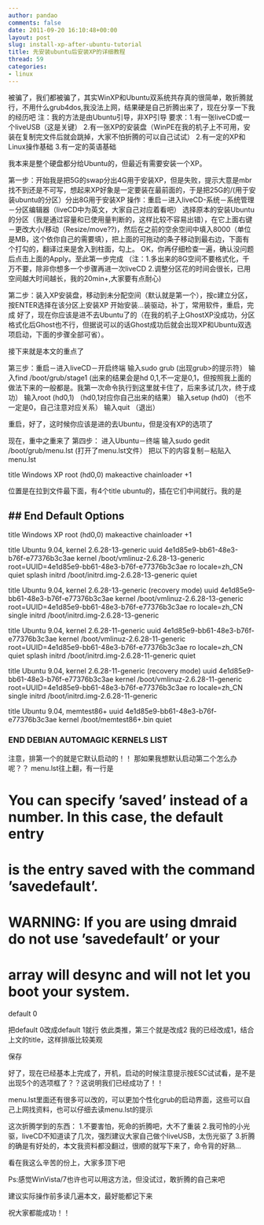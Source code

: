 ```yaml
---
author: pandao
comments: false
date: 2011-09-20 16:10:48+00:00
layout: post
slug: install-xp-after-ubuntu-tutorial
title: 先安装ubuntu后安装XP的详细教程
thread: 59
categories:
- linux
---
```


被骗了，我们都被骗了，其实WinXP和Ubuntu双系统共存真的很简单，敢折腾就行，不用什么grub4dos,我没法上网，结果硬是自己折腾出来了，现在分享一下我的经历吧
注：我的方法是由Ubuntu引导，非XP引导
要求：1.有一张liveCD或一个liveUSB（这是关键）
2.有一张XP的安装盘（WinPE在我的机子上不可用，安装在复制完文件后就会跳掉，大家不怕折腾的可以自己试试）
2.有一定的XP和Linux操作基础
3.有一定的英语基础

我本来是整个硬盘都分给Ubuntu的，但最近有需要安装一个XP。

第一步：开始我是把5G的swap分出4G用于安装XP，但是失败，提示大意是mbr找不到还是不可写，想起来XP好象是一定要装在最前面的，于是把25G的/(用于安装ubuntu的分区）分出8G用于安装XP
操作：重启－进入liveCD-系统－系统管理－分区编辑器（liveCD中为英文，大家自己对应着看吧）
选择原本的安装Ubuntu的分区（我是通过容量和已使用量判断的，这样比较不容易出错），在它上面右键－更改大小/移动（Resize/move??)，然后在之前的空余空间中填入8000（单位是MB，这个依你自己的需要填），把上面的可拖动的条子移动到最右边，下面有个打勾的，翻译过来是舍入到柱面，勾上。
OK，你再仔细检查一遍，确认没问题后点击上面的Apply。至此第一步完成
（注：1.多出来的8G空间不要格式化，千万不要，除非你想多一个步骤再进一次liveCD
2.调整分区花的时间会很长，已用空间越大时间越长，我的20min+,大家要有点耐心)

第二步：装入XP安装盘，移动到未分配空间（默认就是第一个），按c建立分区，按ENTER选择在该分区上安装XP
开始安装…装驱动，补丁，常用软件，重启，完成
好了，现在你应该是进不去Ubuntu了的（在我的机子上GhostXP没成功，分区格式化后Ghost也不行，但据说可以的话Ghost成功后就会出现XP和Ubuntu双选项启动，下面的步骤全部可省）。

接下来就是本文的重点了

第三步：重启－进入liveCD－开启终端
输入sudo grub (出现grub>的提示符）
输入find /boot/grub/stage1 (出来的结果会是hd 0,1,不一定是0,1，但按照我上面的做法下来的一般都是。我第一次命令执行到这里就卡住了，后来多试几次，终于成功）
输入root (hd0,1) （hd0,1对应你自己出来的结果）
输入setup (hd0) （也不一定是0，自己注意对应关系）
输入quit （退出）

重启，好了，这时候你应该是进的去Ubuntu，但是没有XP的选项了

现在，重中之重来了
第四步：
进入Ubuntu－终端
输入sudo gedit /boot/grub/menu.lst (打开了menu.lst文件）
把以下的内容复制－粘贴入menu.lst

title Windows XP
root (hd0,0)
makeactive
chainloader +1

位置是在拉到文件最下面，有4个title ubuntu的，插在它们中间就行。我的是

## ## End Default Options ##

title Windows XP
root (hd0,0)
makeactive
chainloader +1

title Ubuntu 9.04, kernel 2.6.28-13-generic
uuid 4e1d85e9-bb61-48e3-b76f-e77376b3c3ae
kernel /boot/vmlinuz-2.6.28-13-generic root=UUID=4e1d85e9-bb61-48e3-b76f-e77376b3c3ae ro locale=zh_CN quiet splash
initrd /boot/initrd.img-2.6.28-13-generic
quiet

title Ubuntu 9.04, kernel 2.6.28-13-generic (recovery mode)
uuid 4e1d85e9-bb61-48e3-b76f-e77376b3c3ae
kernel /boot/vmlinuz-2.6.28-13-generic root=UUID=4e1d85e9-bb61-48e3-b76f-e77376b3c3ae ro locale=zh_CN single
initrd /boot/initrd.img-2.6.28-13-generic

title Ubuntu 9.04, kernel 2.6.28-11-generic
uuid 4e1d85e9-bb61-48e3-b76f-e77376b3c3ae
kernel /boot/vmlinuz-2.6.28-11-generic root=UUID=4e1d85e9-bb61-48e3-b76f-e77376b3c3ae ro locale=zh_CN quiet splash
initrd /boot/initrd.img-2.6.28-11-generic
quiet

title Ubuntu 9.04, kernel 2.6.28-11-generic (recovery mode)
uuid 4e1d85e9-bb61-48e3-b76f-e77376b3c3ae
kernel /boot/vmlinuz-2.6.28-11-generic root=UUID=4e1d85e9-bb61-48e3-b76f-e77376b3c3ae ro locale=zh_CN single
initrd /boot/initrd.img-2.6.28-11-generic

title Ubuntu 9.04, memtest86+
uuid 4e1d85e9-bb61-48e3-b76f-e77376b3c3ae
kernel /boot/memtest86+.bin
quiet

### END DEBIAN AUTOMAGIC KERNELS LIST

注意，排第一个的就是它默认启动的！！
那如果我想默认启动第二个怎么办呢？？
menu.lst往上翻，有一行是
# You can specify ’saved’ instead of a number. In this case, the default entry
# is the entry saved with the command ’savedefault’.
# WARNING: If you are using dmraid do not use ’savedefault’ or your
# array will desync and will not let you boot your system.
default 0

把default 0改成default 1就行
依此类推，第三个就是改成2
我的已经改成1，结合上文的title，这样排版比较美观

保存

好了，现在已经基本上完成了，开机，启动的时候注意提示按ESC试试看，是不是出现5个的选项框了？？这说明我们已经成功了！！

menu.lst里面还有很多可以改的，可以更加个性化grub的启动界面，这些可以自己上网找资料，也可以仔细去读menu.lst的提示

这次折腾学到的东西：
1.不要害怕，死命的折腾吧，大不了重装
2.我可怜的小光驱，liveCD不知道读了几次，强烈建议大家自己做个liveUSB，太伤光驱了
3.折腾的确是有好处的，本文我资料都没翻过，很顺的就写下来了，命令背的好熟…

看在我这么辛苦的份上，大家多顶下吧

Ps:感觉WinVista/7也许也可以用这方法，但没试过，敢折腾的自己来吧

建议实际操作前多读几遍本文，最好能都记下来

祝大家都能成功！！
